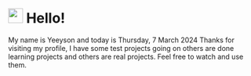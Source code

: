  <h1>
    <img src="https://emojis.slackmojis.com/emojis/images/1643510097/45343/hi.gif?1643510097" width="30"/> 
    Hello!
 </h1>
 <p>
    My name is Yeeyson and today is Thursday, 7 March 2024
    Thanks for visiting my profile, I have some test projects going on others are done learning projects and others are real projects.
    Feel free to watch and use them.
 </p>